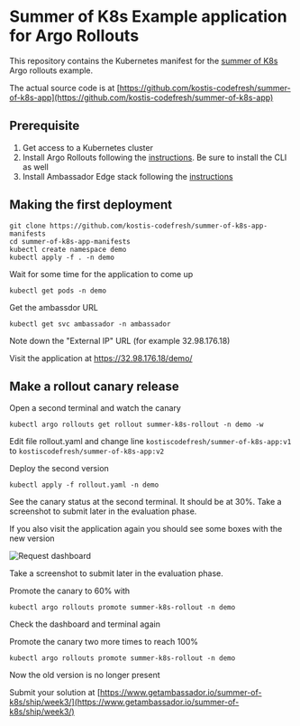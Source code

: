 # Summer of K8s Example application for Argo Rollouts

This repository contains the Kubernetes manifest
for the [summer of K8s](https://www.getambassador.io/summer-of-k8s) Argo rollouts example.

The actual source code is at [https://github.com/kostis-codefresh/summer-of-k8s-app](https://github.com/kostis-codefresh/summer-of-k8s-app)

## Prerequisite

1. Get access to a Kubernetes cluster
2. Install Argo Rollouts following the [instructions](https://argoproj.github.io/argo-rollouts/installation/). Be sure to install the CLI as well
3. Install Ambassador Edge stack following the [instructions](https://www.getambassador.io/docs/edge-stack/latest/tutorials/getting-started/)

## Making the first deployment

```
git clone https://github.com/kostis-codefresh/summer-of-k8s-app-manifests
cd summer-of-k8s-app-manifests
kubectl create namespace demo
kubectl apply -f . -n demo
```

Wait for some time for the application to come up
```
kubectl get pods -n demo
```

Get the ambassdor URL 
```
kubectl get svc ambassador -n ambassador
```

Note down the "External IP" URL (for example 32.98.176.18)


Visit the application at https://32.98.176.18/demo/

## Make a rollout canary release

Open a second terminal and watch the canary

```
kubectl argo rollouts get rollout summer-k8s-rollout -n demo -w
```

Edit file rollout.yaml
and change line `kostiscodefresh/summer-of-k8s-app:v1` to `kostiscodefresh/summer-of-k8s-app:v2`

Deploy the second version

```
kubectl apply -f rollout.yaml -n demo
```

See the canary status at the second terminal. It should be at 30%. 
Take a screenshot to submit later in the evaluation phase.

If you also visit the application again you should see some boxes
with the new version 

![Request dashboard](https://raw.githubusercontent.com/kostis-codefresh/summer-of-k8s-app/main/dashboard.png)

Take a screenshot to submit later in the evaluation phase.

Promote the canary to 60% with

```
kubectl argo rollouts promote summer-k8s-rollout -n demo
```

Check the dashboard and terminal again

Promote the canary two more times to reach 100%

```
kubectl argo rollouts promote summer-k8s-rollout -n demo
```

Now the old version is no longer present

Submit your solution at [https://www.getambassador.io/summer-of-k8s/ship/week3/](https://www.getambassador.io/summer-of-k8s/ship/week3/)







